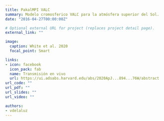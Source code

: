 ```yaml
---
title: PakalMPI VALC
summary: Modelo cromosferico VALC para la atmósfera superior del Sol.
date: "2016-04-27T00:00:00Z"

# Optional external URL for project (replaces project detail page).
external_link: ""

image:
  caption: White et al. 2020
  focal_point: Smart

links:
- icon: facebook
  icon_pack: fab
  name: Transmisión en vivo
  url: https://ui.adsabs.harvard.edu/abs/2020ApJ...894...76W/abstract
url_code: ""
url_pdf: ""
url_slides: ""
url_video: ""

authors:
- vdelaluz
---
```

